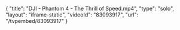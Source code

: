 {
    "title": "DJI - Phantom 4 - The Thrill of Speed.mp4",
    "type": "solo",
    "layout": "iframe-static",
    "videoId": "83093917",
    "url": "\/tvpembed\/83093917"
}